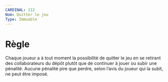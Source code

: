 ```yaml
---
CARDINAL: 112
Nom: Quitter le jeu
Type: Immuable
---
```


# Règle

Chaque joueur a à tout moment la possibilité de quitter le jeu en se retirant des collaborateurs du dépôt plutôt que de continuer à jouer ou subir une pénalité. 
Aucune pénalité pire que perdre, selon l’avis du joueur qui la subit, ne peut être imposé.
